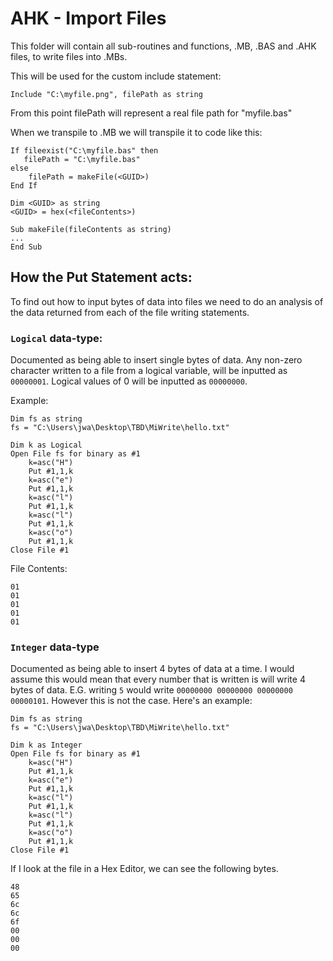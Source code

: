 # AHK - Import Files

This folder will contain all sub-routines and functions, .MB, .BAS and .AHK files, to write files into .MBs.

This will be used for the custom include statement:

```
Include "C:\myfile.png", filePath as string
```

From this point filePath will represent a real file path for "myfile.bas"

When we transpile to .MB we will transpile it to code like this:

```
If fileexist("C:\myfile.bas" then
   filePath = "C:\myfile.bas"
else
    filePath = makeFile(<GUID>)
End If

Dim <GUID> as string
<GUID> = hex(<fileContents>)

Sub makeFile(fileContents as string)
...
End Sub
```

## How the Put Statement acts:

To find out how to input bytes of data into files we need to do an analysis of the data returned from each of the file writing statements.

### `Logical` data-type:
Documented as being able to insert single bytes of data. Any non-zero character written to a file from a logical variable, will be inputted as `00000001`. Logical values of 0 will be inputted as `00000000`.

Example:

```
Dim fs as string
fs = "C:\Users\jwa\Desktop\TBD\MiWrite\hello.txt"

Dim k as Logical
Open File fs for binary as #1
    k=asc("H")
    Put #1,1,k
    k=asc("e")
    Put #1,1,k
    k=asc("l")
    Put #1,1,k
    k=asc("l")
    Put #1,1,k
    k=asc("o")
    Put #1,1,k
Close File #1  
```

File Contents:

```
01
01
01
01
01
```

### `Integer` data-type

Documented as being able to insert 4 bytes of data at a time. I would assume this would mean that every number that is written is will write 4 bytes of data. E.G. writing `5` would write `00000000 00000000 00000000 00000101`. However this is not the case. Here's an example:

```
Dim fs as string
fs = "C:\Users\jwa\Desktop\TBD\MiWrite\hello.txt"

Dim k as Integer
Open File fs for binary as #1
    k=asc("H")
    Put #1,1,k
    k=asc("e")
    Put #1,1,k
    k=asc("l")
    Put #1,1,k
    k=asc("l")
    Put #1,1,k
    k=asc("o")
    Put #1,1,k
Close File #1  
```

If I look at the file in a Hex Editor, we can see the following bytes.

```
48
65
6c
6c
6f
00
00
00
```
